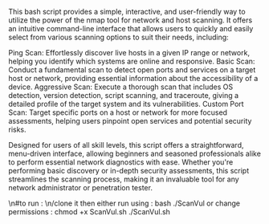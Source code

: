 This bash script provides a simple, interactive, and user-friendly way to utilize the power of the nmap tool for network and host scanning. It offers an intuitive command-line interface that allows users to quickly and easily select from various scanning options to suit their needs, including:

Ping Scan: Effortlessly discover live hosts in a given IP range or network, helping you identify which systems are online and responsive.
Basic Scan: Conduct a fundamental scan to detect open ports and services on a target host or network, providing essential information about the accessibility of a device.
Aggressive Scan: Execute a thorough scan that includes OS detection, version detection, script scanning, and traceroute, giving a detailed profile of the target system and its vulnerabilities.
Custom Port Scan: Target specific ports on a host or network for more focused assessments, helping users pinpoint open services and potential security risks.


Designed for users of all skill levels, this script offers a straightforward, menu-driven interface, allowing beginners and seasoned professionals alike to perform essential network diagnostics with ease.
Whether you're performing basic discovery or in-depth security assessments, this script streamlines the scanning process, making it an invaluable tool for any network administrator or penetration tester.


\n#to run :
\n/clone it 
then either run using : bash ./ScanVul
or change permissions : chmod +x ScanVul.sh
./ScanVul.sh
